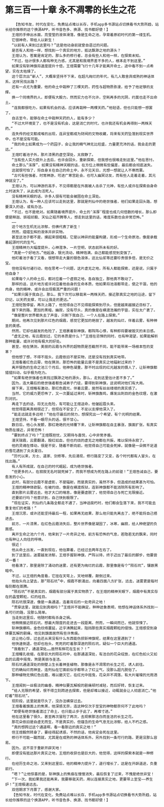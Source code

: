 # 第三百一十章 永不凋零的长生之花
        【告知书友，时代在变化，免费站点难以长存，手机app多书源站点切换看书大势所趋，站长给你推荐的这个换源APP，听书音色多、换源、找书都好使！】
       王煊的手伸出水面，亮莹莹的液体滑落，像是生命之池，孕育着原初时代的第一缕生机。
       它很神奇，带给人以新生！
       “以前有人来到过这里吗？”这是他动身前就曾自语过的问题。
       是否有人和他一样，想找到一个真实的地方，抵达飘渺之地的源头？
       王煊认为，答案是肯定的，那么多的修行者，总会有些人和他一样，在探索未知。
       “不过，估计很多人都有种无力感，尤其是和我境界差不多的人，根本走不到这里。”
       如果没有斩神旗将速度提升十倍，王煊需要飞行十几年才能离开命土，途中看不到一点希望，实在太枯燥了。
       这个层次出“新人”，大概率坚持不下来，在超凡绚烂的年代，有几人敢舍弃成熟的神话体系，这样另找出路？
       还有一点尤为重要，他的命土中栽种了三棵天药，药性与超物质弥漫，给予了他足够的支撑。
       换一个同境界的人，即便有大毅力，然而实力也不允许，空耗再多的光阴，约莫也走不出命土。
       “连我都很吃力，如果有机会的话，应该再栽种一两棵天药。”他轻语，但也只能想一想罢了。
       自古至今，能够在命土中栽种天药的人，能有多少？
       “不过大环境变了，也不是没有机会，这是消亡的时代，也许我还有机会再得到一两株天药。”
       连失传的经文都成堆的出现，连异宝都成为财阀的文物收藏，将来有天药坠落到现实世界中，也不是没有可能。
       “我的命土如果成为一个药园子，会让我的精气神无比旺盛，力量更充沛的话，我会走的更远。”
       王煊盯着池子外，那片漆黑的虚空深处，太寂静了。
       “当有些人实力提升上去后，也许会回头，重新探索，但我想也很难走到这里。”他在思忖。
       命土那么“浑厚”，如果没有精神天眼的话，在方位上稍微有些偏差，最后都会彻底迷失。
       这就很可怕了，将自身关在自己的命土中，永不见天日，光想一想就让人不寒而栗。
       “古代有些强者，时常神游，可进广寒宫赴会，也可入幽冥访友，而有些人走着走着，其元神就没了。”
       王煊认为，可以神游的高手，不见得都是在外面被人击杀了元神，有些人或许在探索自身命土时迷失了，从此成为活死人。
       没有精神天眼的话，许多人很有可能会被困在命土深处。
       王煊认为，有一种人应该可以走到这里，那就是列仙中的绝世强者，他们如果走回头路，想要深入的话，或有办法。
       “不过，也不是绝对。如果随着境界提升，命土的‘浑厚’程度也成几何倍数的增长，那么即便是释迦、妖祖祁毅、天仙之祖齐腾等人，想走到这里的话，难度系数也会非常恐怖。”
       ……
       这个地方生机无比浓郁，仿佛代表了新生！
       然而，熠熠生辉的液体并非实物。
       甚至这池子都不是，摸起来很粗糙，它是以神异的能量构建，形成一个生命原池，像是承载着起源时代的生气。
       王煊精神力大幅度提升，心神澄净，一片空明，状态前所未有的好。
       “真是一个好地方。”他起身，银光流动，精神饱满，自己都能感觉到变强了。
       他盯着池子看了又看，很想带走大量的银色液体，这比仙浆等还要珍贵很多倍，是无价之宝。
       但他没有付诸行动，他在思考一个问题，这片虚无之地，所有人都能探索，还是说，只属于他自身？
       如果每个人的命土后，都对应着一个虚寂之地，各自独立，那他真不敢动了。
       那样的话，这片地方或许对应着他自身的生命本质，他如果将池液都带走，使之干涸，他的肉身，他的精神，或许会出现极其严重的问题！
       “如果只属于我自己，那么，我下次可以移栽来一两株天药，接近那真实之地的沿途，留下印记，以天药支撑，可以让我走的更远。”
       王煊短暂停留，再次上路了，他觉得自己不见得能探索到尽头，但是越来越接近目标了。
       接下来的路，更加的黑暗，幽寂，没有尽头，真的像是在横渡浩瀚的宇宙，实在太广袤了。
       “像是整片世界都失去了声音，只剩下我自己，一个人在路上探索。”
       期间，他再次见到那片红色的烟霞，感觉它更加的艳丽了，越发的灿烂，伴着云雾，有种神圣的美感。
       然而，它却也越发的危险了，王煊裹着斩神旗，都阵阵心悸，有种即将要被毁灭的末日感。
       “虚无之地，有云霞划过，它的本质是什么？”王煊在忌惮的同时，也有种渴望，如果能解析那种能量，或许对他有极大的好处。
       甚至，他在猜测，美丽的云霞与外界的超物质是否截然不同，能不能带来一场根本性的变革？
       但他想了想，不得不摇头，云霞依旧不是实物，还是没有找到真实地带。
       王煊看着红色云霄，他在猜测，那恐怖的能量云是不是真实之地辐射过来的？
       离开银色的生命之池三个月后，他神色凝重，那不时出现的红光越发的慑人了，让斩神旗都猎猎抖动，似乎极为吃力。
       “如果有绝世强者也来找过飘渺之地的源头，那么，走到这里估计差不多了。”
       因为，连大幕后的绝世强者都告诫弟子门徒，要得到斩神旗，这说明对他们有大用。
       接下来，王煊略有激动，那红色霞光，伴着云雾，居然有丝丝缕缕的真实感了。
       当然，它的威力更恐怖了，又一次蔓延过来时，斩神旗轰鸣，爆发出刺目的金色纹理，在激烈对抗。
       再走下去的话，将无比危险，有可能让王煊送命，他皱起眉头来。
       他觉得距离真相很近了，但现在不安全了，不足以支撑他深入了。
       “能走远就走多远吧！”他在尽最后的努力，想探究出一个希望，有个光明的结果。
       王煊坚持，不看一眼尽头的话，很不甘心。
       数日后，他心头发颤，那红艳艳的光倾覆下来，让斩神旗都在自主暴涨，旗面扩张，有真实物质在接近，异常恐怖！
       “要到终点了吗？”王煊既担忧，又期待与喜悦，心中非常矛盾。
       漫天瑞霞，云雾翻涌，殷红如血，但也灼烧的虚无之地都在共振，难以保持永寂了。
       他的灵魂在悸动，很是不安，随着不断向前，他觉得自己可能会死掉，就像是一朵微不足道的雪花遇到了炎炎夏日。
       “历代以来，方士、道家、剑修等，先后涌现，修行路变了又变，各个时代都有人冒头，在找出路。”
       有人有所成就，在自己的时代崛起，成为绝世强者。
       “但更多的人，在寂寂无名时就死掉了，而我不想成为死在路上的前驱！”王煊告诫自己，要愈发的小心。
       此时，有部分云霞不是虚影，不是辐射，而是真实的，虽然不多，但造成的结果甚为可怕。
       王煊的精神体欲裂，在被灼烧，像是在横渡炼狱，连斩神旗都不能消除所有影响了。
       直到那片云雾远去，他才大口的喘息，像是要虚脱了，他觉得自己与死亡无限接近。
       还要前行吗？他意识到，自己快到极限了。
       “现在证实，列仙的几条路全都走不通了，当神话腐朽时，他们都会坠落下来，我不可能去重复他们的老路！”
       王煊沉思，或许还能坚持最后一程，如果再无结果，那么他只能先离去了，绝不能将自己搭进去。
       前方，一片漆黑，在红色云霞消失后，整片世界像是凝固了，冰寒，幽寂，给人种绝望的负面感。
       离开生命之池六个月，他来到了一片奇异之地，前方有恐怖的气息，若隐若无的飘来，同时也有种让人向往的呼唤。
       很近！
       他从命土出发，一直到现在，他估算着，已经过去两年左右了。
       到了这里后，迷雾越发浓郁，王煊手握斩神旗，严阵以待，终于迈出了最后的脚步，他要尝试一番！
       他看清了，那里是除了涌动的迷雾，还有更为绚烂的云霞，那里像是有个“陨石坑”，镶嵌黑暗中。
       不过，以王煊的角度看，它挂在天穹上，天地倾覆，颠倒过来。
       他抬头向上望去，那“陨石坑”中，烟霞不断涌出，向着四面八方扩张，远去，迷雾更是每时每刻都在蒸腾。
       “陨石坑”不是真实的，烟霞有部分属于真实物质了，在王煊的精神天眼下，烟霞中有真实存在的晶莹颗粒，红的炫目。
       陨石坑很深邃，像是一条通道，连着背后的一处奇异之地！
       “贯穿这里，就能见到真相吗？”王煊并不能确定，种种迹象表明，他想在神话体系外找到一条可行的路，没那么简单。
       当走到这里后，他随时都有杀身之祸。
       他稍微接近陨石坑，想最大限度的走进去一段距离，然而，一瞬间而已，他就惊悚了。
       斩神旗爆鸣，金色纹络蔓延，近乎沸腾起来，阻挡那些真实烟霞颗粒的侵蚀。王煊感受到身体要瓦解的剧痛，他见到旗面居然有些许焦痕。
       这让他心惊，过去还从来没有什么东西能伤损斩神旗呢，结果在这里遇到了！
       他快速倒退，但却也抬头，死死的盯着那深邃的陨石坑，疑似一个巨大的通道。
       “我看到了，通道深处……居然有鲜花在生长？！”
       王煊瞳孔收缩，在那巨大的陨石坑中，在那通道深处，有洁白的花朵绽放，在红色如火又如血的云霞中摇曳，煞是美丽与圣洁。
       陨石坑通道深处的侧壁上生长着神圣植物，那像是永不凋零的长生之花，诱人前往。
       它的确灿烂而神圣，连列仙在它面前似乎都带上了红尘气，没那么超凡脱俗了。
       那种植物无惧红色云霞，难以磨灭它，在红光中摇曳，花朵并不凋落，有大片璀璨的光雨洒下。
       王煊闻到一丝极淡的幽香，精神似要瓦解般的剧痛顿时减轻，而后好转，恢复过来。
       “给人无限的希望，恨不得立刻跨进去探索，但是却难以接近，动辄就会让人彻底消亡。”他盯着“陨石坑”。
       现阶段，这里就是尽头了，没办法横穿过去。
       王煊看着旗面上的焦黑，他深感无奈，连这种仅次于至宝的神物都奈何不了此地吗？
       “即便有绝世强者渡过了命土，也只能止步于此了，再难寸进。”
       他在这里看了很久，甚至再次冒险了两次，去观察那洁白而圣洁的长生之花。
       那花朵依旧是自虚无而生，不是真实的，但蕴含的生命气息无比浓郁，给人不朽之感。
       “真的想跨过这个通道啊，看一看那边的真实之地！”
       但王煊毅然转身了，要经得起诱惑，不然的话，他肯定会死在这里。
       修行不可能一蹴而就，尤其是在成熟的神话体系外，另外找到一条可行的路，更是没那么容易。
       因为，这不亚于重新开辟天地！
       即便没有抵达那片真实之地，王煊的收获也是巨大的，他觉得，这样的探索本就是一种修行。
       在经历生命之池，又来到这里后，他的精神力提升了，道行增长了，这是在开辟道途，负重前行。
       “嗯？”让他惊喜的是，斩神旗上的焦痕在慢慢消失，最后恢复了过来，不愧是绝世异宝！
       “下一次，我如果我还能再来，我要移栽天药，用以连接真实之地，更要带上至宝——养生炉！”王煊极速远去。
       双倍期求下月票了，感谢大家。
       【告知书友，时代在变化，免费站点难以长存，手机app多书源站点切换看书大势所趋，站长给你推荐的这个换源APP，听书音色多、换源、找书都好使！】